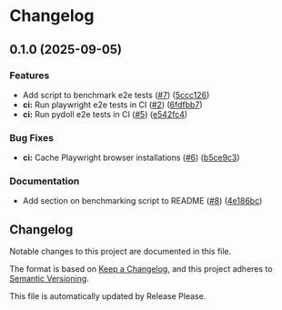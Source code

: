 # Changelog

## 0.1.0 (2025-09-05)


### Features

* Add script to benchmark e2e tests ([#7](https://github.com/albertomh/django-e2e-benchmarks/issues/7)) ([5ccc126](https://github.com/albertomh/django-e2e-benchmarks/commit/5ccc126cf088917a8040eccc099df5a981146f66))
* **ci:** Run playwright e2e tests in CI ([#2](https://github.com/albertomh/django-e2e-benchmarks/issues/2)) ([6fdfbb7](https://github.com/albertomh/django-e2e-benchmarks/commit/6fdfbb7c404f3330a926d68dd15af546e51748c8))
* **ci:** Run pydoll e2e tests in CI ([#5](https://github.com/albertomh/django-e2e-benchmarks/issues/5)) ([e542fc4](https://github.com/albertomh/django-e2e-benchmarks/commit/e542fc48b09ad5d36deefad00bd7832224ade543))


### Bug Fixes

* **ci:** Cache Playwright browser installations ([#6](https://github.com/albertomh/django-e2e-benchmarks/issues/6)) ([b5ce9c3](https://github.com/albertomh/django-e2e-benchmarks/commit/b5ce9c3599c3c1ef7a1f8f641be84cb6c193e45b))


### Documentation

* Add section on benchmarking script to README ([#8](https://github.com/albertomh/django-e2e-benchmarks/issues/8)) ([4e186bc](https://github.com/albertomh/django-e2e-benchmarks/commit/4e186bc02713cdeb2bbba6b46d6cd290bd3aee3b))

## Changelog

Notable changes to this project are documented in this file.

The format is based on [Keep a Changelog](https://keepachangelog.com/en/1.0.0/),
and this project adheres to [Semantic Versioning](https://semver.org/spec/v2.0.0.html).

This file is automatically updated by Release Please.
